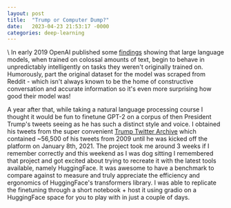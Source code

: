 ```yaml
---
layout: post
title:  "Trump or Computer Dump?"
date:   2023-04-23 21:53:17 -0000
categories: deep-learning
---
```


<script
	type="module"
	src="https://gradio.s3-us-west-2.amazonaws.com/3.27.0/gradio.js"
></script>

<gradio-app src="https://akshaytrikha-gpt2-trump.hf.space"></gradio-app>

\\
In early 2019 OpenAI published some [findings](https://cdn.openai.com/better-language-models/language_models_are_unsupervised_multitask_learners.pdf) showing that large language models, when trained on colossal amounts of text, begin to behave in unpredictably intelligently on tasks they weren't originally trained on. Humorously, part the original dataset for the model was scraped from Reddit - which isn't always known to be the home of constructive conversation and accurate information so it's even more surprising how good their model was!

A year after that, while taking a natural language processing course I thought it would be fun to finetune GPT-2 on a corpus of then President Trump's tweets seeing as he has such a distinct style and voice. I obtained his tweets from the super convenient [Trump Twitter Archive](https://www.thetrumparchive.com/) which contained ~56,500 of his tweets from 2009 until he was kicked off the platform on January 8th, 2021. The project took me around 3 weeks if I remember correctly and this weekend as I was dog sitting I remembered that project and got excited about trying to recreate it with the latest tools available, namely HuggingFace. It was awesome to have a benchmark to compare against to measure and truly appreciate the efficiency and ergonomics of HuggingFace's transformers library. I was able to replicate the finetuning through a short notebook + host it using gradio on a HuggingFace space for you to play with in just a couple of days.